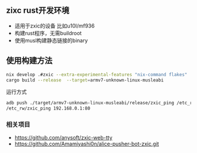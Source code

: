 ## zixc rust开发环境

- 适用于zxic的设备 比如u10l/mf936 
- 构建rust程序，无需buildroot
- 使用musl构建静态链接的binary 


## 使用构建方法

```sh
nix develop .#zxic --extra-experimental-features "nix-command flakes"
cargo build --release  --target=armv7-unknown-linux-musleabi
```

运行方式
```sh
adb push ./target/armv7-unknown-linux-musleabi/release/zxic_ping /etc_rw/zxic_ping
/etc_rw/zxic_ping 192.168.0.1:80
```


### 相关项目
- https://github.com/anysoft/zxic-web-tty
- https://github.com/Amamiyashi0n/alice-pusher-bot-zxic.git